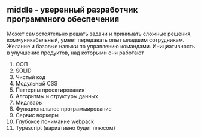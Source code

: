 ## middle - уверенный разработчик программного обеспечения
Может самостоятельно решать задачи и принимать сложные решения, коммуникабельный, умеет передавать опыт младшим сотрудникам. Желание и базовые навыки по управлению командами. Инициативность в улучшение продуктов, над которыми они работают

1. ООП
2. SOLID
3. Чистый код 
4. Модульный CSS 
5. Паттерны проектирования 
6. Алгоритмы и структуры данных 
7. Мидлвары 
8. Функциональное программирование 
9. Сервис воркеры 
10. Глубокое понимание webpack
11. Typescript (вариативно будет плюсом)
